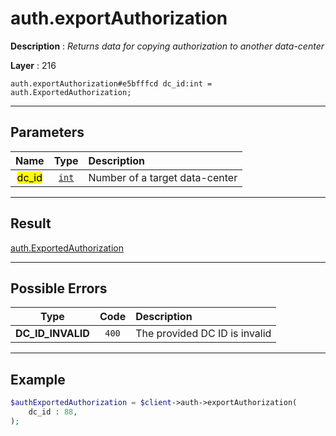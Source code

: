 # auth.exportAuthorization

**Description** : *Returns data for copying authorization to another data\-center*

**Layer** : 216

```tl
auth.exportAuthorization#e5bfffcd dc_id:int = auth.ExportedAuthorization;
```

---

## Parameters

| Name | Type | Description |
| :---: | :---: | :--- |
| <mark>dc_id</mark> | [`int`](type/int) | Number of a target data-center |

---

## Result

[auth.ExportedAuthorization](type/auth.ExportedAuthorization)

---

## Possible Errors

| Type | Code | Description |
| :---: | :---: | :--- |
| **DC_ID_INVALID** | `400` | The provided DC ID is invalid |

---

## Example

```php
$authExportedAuthorization = $client->auth->exportAuthorization(
	dc_id : 88,
);
```